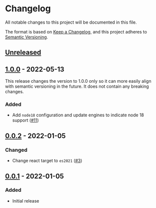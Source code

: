 # Changelog

All notable changes to this project will be documented in this file.

The format is based on [Keep a Changelog](https://keepachangelog.com/en/1.0.0/),
and this project adheres to [Semantic Versioning](https://semver.org/spec/v2.0.0.html).

## [Unreleased]

## [1.0.0] - 2022-05-13

This release changes the version to 1.0.0 only so it can more easily align with semantic versioning in the future. It does not contain any breaking changes.

### Added

- Add `node18` configuration and update engines to indicate node 18 support ([#11](https://github.com/STORIS/tsconfig/pull/11))

## [0.0.2] - 2022-01-05

### Changed

- Change react target to `es2021` ([#3](https://github.com/STORIS/tsconfig/pull/3))

## [0.0.1] - 2022-01-05

### Added

- Initial release

[unreleased]: https://github.com/storis/tsconfig/compare/1.0.0...HEAD
[1.0.0]: https://github.com/storis/tsconfig/compare/0.0.2...1.0.0
[0.0.2]: https://github.com/storis/tsconfig/compare/0.0.1...0.0.2
[0.0.1]: https://github.com/storis/tsconfig/releases/tag/0.0.1
